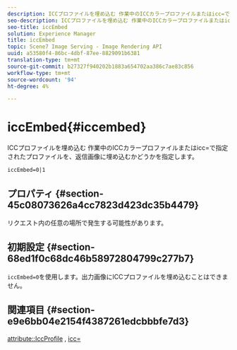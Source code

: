 ```yaml
---
description: ICCプロファイルを埋め込む 作業中のICCカラープロファイルまたはicc=で指定されたプロファイルを、返信画像に埋め込むかどうかを指定します。
seo-description: ICCプロファイルを埋め込む 作業中のICCカラープロファイルまたはicc=で指定されたプロファイルを、返信画像に埋め込むかどうかを指定します。
seo-title: iccEmbed
solution: Experience Manager
title: iccEmbed
topic: Scene7 Image Serving - Image Rendering API
uuid: a53580f4-86bc-4dbf-87ee-8829091b6381
translation-type: tm+mt
source-git-commit: b27327f940202b1883a654702aa386c7ae83c856
workflow-type: tm+mt
source-wordcount: '94'
ht-degree: 4%

---
```



# iccEmbed{#iccembed}

ICCプロファイルを埋め込む 作業中のICCカラープロファイルまたはicc=で指定されたプロファイルを、返信画像に埋め込むかどうかを指定します。

`iccEmbed=0|1`

## プロパティ {#section-45c08073626a4cc7823d423dc35b4479}

リクエスト内の任意の場所で発生する可能性があります。

## 初期設定 {#section-68ed1f0c68dc46b58972804799c277b7}

`iccEmbed=0`を使用します。出力画像にICCプロファイルを埋め込むことはできません。

## 関連項目 {#section-e9e6bb04e2154f4387261edcbbbfe7d3}

[attribute::IccProfile](../../../../../ir-api/material-cat/image-rendering-api-ref/c-ir-material-catalog/c-ir-attributes-reference/r-ir-iccprofilegray.md#reference-712f1d0dcca748df9aaf495681bb39e6) ,  [icc=](../../../../../ir-api/http-protocol/image-rendering-api-ref/c-ir-http-protocol-ref/c-ir-http-protocol-command-reference/r-ir-icc.md#reference-86a2fff3cef24982ad2063d977a16e06)
